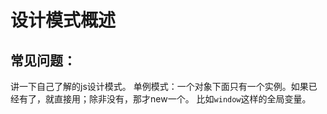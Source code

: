 # 设计模式概述

## 常见问题：

讲一下自己了解的js设计模式。 单例模式：一个对象下面只有一个实例。如果已经有了，就直接用；除非没有，那才new一个。 比如`window`这样的全局变量。

